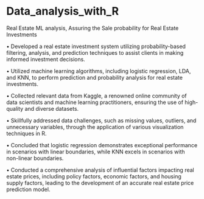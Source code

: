 # Data_analysis_with_R



Real Estate ML analysis,
Assuring the Sale probability for Real Estate Investments

• Developed a real estate investment system utilizing probability-based filtering, analysis, 
and prediction techniques to assist clients in making informed investment decisions.

• Utilized machine learning algorithms, including logistic regression, LDA, and KNN, to perform
prediction and probability analysis for real estate investments.

• Collected relevant data from Kaggle, a renowned online community of data scientists and machine
learning practitioners, ensuring the use of high-quality and diverse datasets.

• Skillfully addressed data challenges, such as missing values, outliers, and unnecessary
variables, through the application of various visualization techniques in R.

• Concluded that logistic regression demonstrates exceptional performance in scenarios with 
linear boundaries, while KNN excels in scenarios with non-linear boundaries.

• Conducted a comprehensive analysis of influential factors impacting real estate prices, including
policy factors, economic factors, and housing supply factors, leading to the development of an accurate real estate price prediction model.
